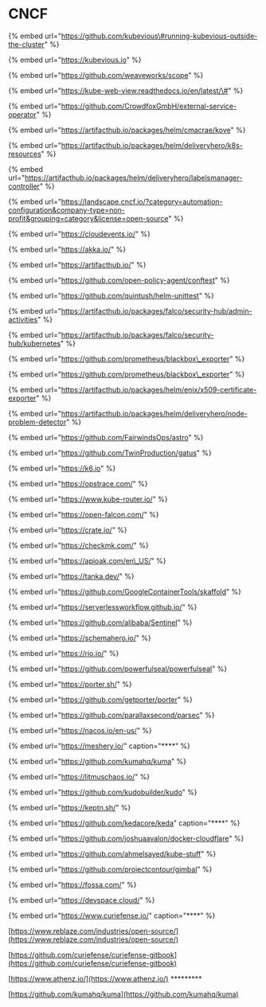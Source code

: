 # CNCF

{% embed url="https://github.com/kubevious\#running-kubevious-outside-the-cluster" %}

{% embed url="https://kubevious.io" %}

{% embed url="https://github.com/weaveworks/scope" %}

{% embed url="https://kube-web-view.readthedocs.io/en/latest/\#" %}

{% embed url="https://github.com/CrowdfoxGmbH/external-service-operator" %}

{% embed url="https://artifacthub.io/packages/helm/cmacrae/kove" %}

{% embed url="https://artifacthub.io/packages/helm/deliveryhero/k8s-resources" %}

{% embed url="https://artifacthub.io/packages/helm/deliveryhero/labelsmanager-controller" %}

{% embed url="https://landscape.cncf.io/?category=automation-configuration&company-type=non-profit&grouping=category&license=open-source" %}

{% embed url="https://cloudevents.io/" %}

{% embed url="https://akka.io/" %}



  


{% embed url="https://artifacthub.io/" %}

{% embed url="https://github.com/open-policy-agent/conftest" %}

{% embed url="https://github.com/quintush/helm-unittest" %}

{% embed url="https://artifacthub.io/packages/falco/security-hub/admin-activities" %}

{% embed url="https://artifacthub.io/packages/falco/security-hub/kubernetes" %}

{% embed url="https://github.com/prometheus/blackbox\_exporter" %}

{% embed url="https://github.com/prometheus/blackbox\_exporter" %}

{% embed url="https://artifacthub.io/packages/helm/enix/x509-certificate-exporter" %}

{% embed url="https://artifacthub.io/packages/helm/deliveryhero/node-problem-detector" %}

{% embed url="https://github.com/FairwindsOps/astro" %}

{% embed url="https://github.com/TwinProduction/gatus" %}

{% embed url="https://k6.io" %}

{% embed url="https://opstrace.com/" %}

{% embed url="https://www.kube-router.io/" %}

{% embed url="https://open-falcon.com/" %}

{% embed url="https://crate.io/" %}

{% embed url="https://checkmk.com/" %}

{% embed url="https://apioak.com/en\_US/" %}

{% embed url="https://tanka.dev/" %}

{% embed url="https://github.com/GoogleContainerTools/skaffold" %}

{% embed url="https://serverlessworkflow.github.io/" %}

{% embed url="https://github.com/alibaba/Sentinel" %}

{% embed url="https://schemahero.io/" %}

{% embed url="https://rio.io/" %}

{% embed url="https://github.com/powerfulseal/powerfulseal" %}

{% embed url="https://porter.sh/" %}

{% embed url="https://github.com/getporter/porter" %}

{% embed url="https://github.com/parallaxsecond/parsec" %}

{% embed url="https://nacos.io/en-us/" %}

{% embed url="https://meshery.io/" caption="\*\*\*\*" %}

{% embed url="https://github.com/kumahq/kuma" %}

{% embed url="https://litmuschaos.io/" %}

{% embed url="https://github.com/kudobuilder/kudo" %}

{% embed url="https://keptn.sh/" %}

{% embed url="https://github.com/kedacore/keda" caption="\*\*\*\*" %}

{% embed url="https://github.com/joshuaavalon/docker-cloudflare" %}

{% embed url="https://github.com/ahmelsayed/kube-stuff" %}

{% embed url="https://github.com/projectcontour/gimbal" %}

{% embed url="https://fossa.com/" %}

{% embed url="https://devspace.cloud/" %}

{% embed url="https://www.curiefense.io/" caption="\*\*\*\*" %}

[https://www.reblaze.com/industries/open-source/](https://www.reblaze.com/industries/open-source/)  
  
[https://github.com/curiefense/curiefense-gitbook](https://github.com/curiefense/curiefense-gitbook)  
  
[https://www.athenz.io/](https://www.athenz.io/) \*\*\*\*\*\*\*\*\*  
  
[https://github.com/kumahq/kuma](https://github.com/kumahq/kuma)  
  
  
  
  
  
  
  
  
  
  
  
  
  


